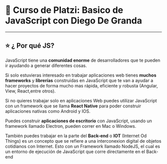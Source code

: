 # :book: Curso de Platzi: Basico de JavaScript con Diego De Granda

---

## :star: ¿ Por qué JS?

JavaScript tiene una **comunidad enorme** de desarrolladores que te pueden ir ayudando a generar diferentes cosas.

Si solo estuvieras interesado en trabajar aplicaciones web tienes **muchos frameworks** y **librerías** construidas en JavaScript que te van a ayudar a hacer proyectos de forma mucho mas rápida, eficiente y robusta (Angular, View, React,entre otros).

Si no quieres trabajar solo en aplicaciones Web puedes utilizar JavaScript con un framework que se llama **React Native** para poder construir aplicaciones nativas como Android y IOS.

Puedes construir **aplicaciones de escritorio** con JavaScript, usando un framework llamado Electron, pueden correr en Mac o Windows.

También puedes trabajar en la parte del **Back-end** o **IOT** (Internet Od Things) es un concepto que se refiere a una interconexion digital de objetos cotidianos con Internet. Esto con un Framework llamado NodeJS, el cual es un entorno de ejecución de JavaScript que corre directamente en el Back-end
